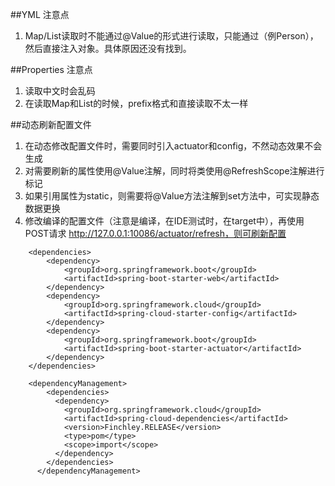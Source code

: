 ##YML  注意点

1. Map/List读取时不能通过@Value的形式进行读取，只能通过（例Person），然后直接注入对象。具体原因还没有找到。

##Properties 注意点
1. 读取中文时会乱码  
2. 在读取Map和List的时候，prefix格式和直接读取不太一样

##动态刷新配置文件
1. 在动态修改配置文件时，需要同时引入actuator和config，不然动态效果不会生成
2. 对需要刷新的属性使用@Value注解，同时将类使用@RefreshScope注解进行标记
3. 如果引用属性为static，则需要将@Value方法注解到set方法中，可实现静态数据更换
4. 修改编译的配置文件（注意是编译，在IDE测试时，在target中），再使用POST请求 http://127.0.0.1:10086/actuator/refresh，则可刷新配置

```
    <dependencies>  
        <dependency>  
            <groupId>org.springframework.boot</groupId>  
            <artifactId>spring-boot-starter-web</artifactId>  
        </dependency>  
        <dependency>  
            <groupId>org.springframework.cloud</groupId>  
            <artifactId>spring-cloud-starter-config</artifactId>  
        </dependency>   
        <dependency>  
            <groupId>org.springframework.boot</groupId>  
            <artifactId>spring-boot-starter-actuator</artifactId>  
        </dependency>  
    </dependencies>  
    
    <dependencyManagement>
        <dependencies>
          <dependency>
            <groupId>org.springframework.cloud</groupId>
            <artifactId>spring-cloud-dependencies</artifactId>
            <version>Finchley.RELEASE</version>
            <type>pom</type>
            <scope>import</scope>
          </dependency>
        </dependencies>
      </dependencyManagement>
```